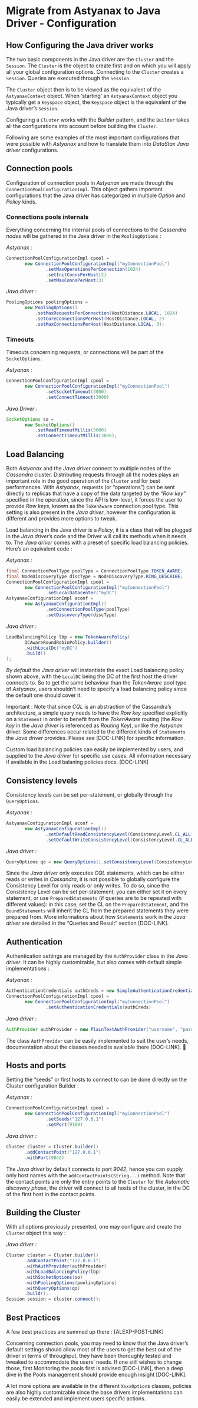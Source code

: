 # Migrate from Astyanax to Java Driver - Configuration

## How Configuring the Java driver works

The two basic components in the Java driver are the `Cluster` and the `Session`.
The `Cluster` is the object to create first and on which you will apply all
your global configuration options. Connecting to the `Cluster` creates a
`Session`. Queries are executed through the `Session`.

The `Cluster` object then is to be viewed as the equivalent of the `AstyanaxContext`
object. When ‘starting’ an `AstyanaxContext` object you typically get a `Keyspace`
object, the `Keyspace` object is the equivalent of the Java driver’s `Session`.

Configuring a `Cluster` works with the _Builder_ pattern, and the `Builder` takes all
the configurations into account before building the `Cluster`.

Following are some examples of the most important configurations that were 
possible with _Astyanax_ and how to translate them into _DataStax Java driver_
configurations.

## Connection pools

Configuration of connection pools in _Astyanax_ are made through the
`ConnectionPoolConfigurationImpl`. This object gathers important configurations
that the Java driver has categorized in multiple _Option_ and _Policy_ kinds.

### Connections pools internals
Everything concerning the internal pools of connections to the _Cassandra nodes_
will be gathered in the Java driver in the `PoolingOptions` :

_Astyanax :_

```java
ConnectionPoolConfigurationImpl cpool =
       new ConnectionPoolConfigurationImpl("myConnectionPool")
               .setMaxOperationsPerConnection(1024)
               .setInitConnsPerHost(2)
               .setMaxConnsPerHost(3)
```

_Java driver :_

```java
PoolingOptions poolingOptions =
       new PoolingOptions()
           .setMaxRequestsPerConnection(HostDistance.LOCAL, 1024)
           .setCoreConnectionsPerHost(HostDistance.LOCAL, 2)
           .setMaxConnectionsPerHost(HostDistance.LOCAL, 3);
```

### Timeouts

Timeouts concerning requests, or connections will be part of the `SocketOptions`.

_Astyanax :_

```java
ConnectionPoolConfigurationImpl cpool =
       new ConnectionPoolConfigurationImpl("myConnectionPool")
               .setSocketTimeout(3000)
               .setConnectTimeout(3000)
```

_Java Driver :_

```java
SocketOptions so =
       new SocketOptions()
           .setReadTimeoutMillis(3000)
           .setConnectTimeoutMillis(3000);
```

## Load Balancing
Both _Astyanax_ and the _Java driver_ connect to multiple nodes of the _Cassandra_
cluster. Distributing requests through all the nodes plays an important role in 
the good operation of the `Cluster` and for best performances. With _Astyanax_, 
requests (or “operations”) can be sent directly to replicas that have a copy of 
the data targeted by the _“Row key”_ specified in the operation, since the API is 
low-level, it forces the user to provide _Row keys_, known as the `TokenAware` 
connection pool type. This setting is also present in the _Java driver_, however 
the configuration is different and provides more options to tweak.

Load balancing in the Java driver is a _Policy_, it is a class that will be 
plugged in the _Java driver_’s code and the Driver will call its methods when it 
needs to. The _Java driver_ comes with a preset of specific load balancing policies. 
Here’s an equivalent code :

_Astyanax :_

```java
final ConnectionPoolType poolType = ConnectionPoolType.TOKEN_AWARE;
final NodeDiscoveryType discType = NodeDiscoveryType.RING_DESCRIBE;
ConnectionPoolConfigurationImpl cpool =
       new ConnectionPoolConfigurationImpl("myConnectionPool")
               .setLocalDatacenter("myDC")
AstyanaxConfigurationImpl aconf =
       new AstyanaxConfigurationImpl()
               .setConnectionPoolType(poolType)
               .setDiscoveryType(discType)
```

_Java driver :_

```java
LoadBalancingPolicy lbp = new TokenAwarePolicy(
       DCAwareRoundRobinPolicy.builder()
       .withLocalDc("myDC")
       .build()
);
```

*By default* the _Java driver_ will instantiate the exact Load balancing policy 
shown above, with the `LocalDC` being the DC of the first host the driver connects 
to. So to get the same behaviour than the _TokenAware_ pool type of _Astyanax_, 
users shouldn’t need to specify a load balancing policy since the default one 
should cover it.

Important : Note that since _CQL_ is an abstraction of the Cassandra’s architecture, a simple 
query needs to have the _Row key_ specified explicitly on a `Statement` in order 
to benefit from the _TokenAware_ routing (the _Row key_ in the _Java driver_ is 
referenced as _Routing Key_), unlike the _Astyanax_ driver. 
Some differences occur related to the different kinds of `Statements` the _Java
driver_ provides. Please see [DOC-LINK] for specific information.

Custom load balancing policies can easily be implemented by users, and supplied to 
the _Java driver_ for specific use cases. All information necessary if available
in the Load balaning policies docs. [DOC-LINK]

## Consistency levels
Consistency levels can be set per-statement, or globally through the `QueryOptions`.

_Astyanax :_

```java
AstyanaxConfigurationImpl aconf =
       new AstyanaxConfigurationImpl()
               .setDefaultReadConsistencyLevel(ConsistencyLevel.CL_ALL)
               .setDefaultWriteConsistencyLevel(ConsistencyLevel.CL_ALL)
```

_Java driver :_

```java
QueryOptions qo = new QueryOptions().setConsistencyLevel(ConsistencyLevel.ALL);
```

Since the _Java driver_ only executes _CQL_ statements, which can be either reads
or writes in _Cassandra_, it is not possible to globally configure the
Consistency Level for only reads or only writes. To do so, since the Consistency 
Level can be set per-statement, you can either set it on every statement, or use 
`PreparedStatements` (if queries are to be repeated with different values): in
this case, set the CL on the `PreparedStatement`, and the `BoundStatements` will
inherit the CL from the prepared statements they were prepared from. More
informations about how `Statement`s work in the _Java driver_ are detailed
in the “Queries and Result” section [DOC-LINK].


## Authentication

Authentication settings are managed by the `AuthProvider` class in the _Java driver_.
It can be highly customizable, but also comes with default simple implementations :

_Astyanax :_

```java
AuthenticationCredentials authCreds = new SimpleAuthenticationCredentials("username", "password");
ConnectionPoolConfigurationImpl cpool =
       new ConnectionPoolConfigurationImpl("myConnectionPool")
               .setAuthenticationCredentials(authCreds)
```

_Java driver :_

```java
AuthProvider authProvider = new PlainTextAuthProvider("username", "password");
```

The class `AuthProvider` can be easily implemented to suit the user’s needs,
documentation about the classes needed is available there [DOC-LINK].

## Hosts and ports

Setting the “seeds” or first hosts to connect to can be done directly on the 
Cluster configuration Builder :

_Astyanax :_

```java
ConnectionPoolConfigurationImpl cpool =
       new ConnectionPoolConfigurationImpl("myConnectionPool")
               .setSeeds("127.0.0.1")
               .setPort(9160)
```

_Java driver :_

```java
Cluster cluster = Cluster.builder()
       .addContactPoint("127.0.0.1")
       .withPort(9042)
```

The _Java driver_ by default connects to port _9042_, hence you can supply only
host names with the `addContactPoints(String...)` method. Note that the contact
points are only the entry points to the `Cluster` for the _Automatic discovery
phase_, the driver will connect to all hosts of the cluster, in the DC of the
first host in the contact points.

## Building the Cluster
With all options previously presented, one may configure and create the
`Cluster` object this way :

_Java driver :_

```java
Cluster cluster = Cluster.builder()
       .addContactPoint("127.0.0.1")
       .withAuthProvider(authProvider)
       .withLoadBalancingPolicy(lbp)
       .withSocketOptions(so)
       .withPoolingOptions(poolingOptions)
       .withQueryOptions(qo)
       .build();
Session session = cluster.connect();
```

## Best Practices

A few best practices are summed up there : [ALEXP-POST-LINK]

Concerning connection pools, you may need to know that the Java driver’s 
default settings should allow most of the users to get the best out of the 
driver in terms of throughput, they have been thoroughly tested and tweaked to 
accommodate the users’ needs. If one still wishes to change those, first 
Monitoring the pools first is advised [DOC-LINK], then a deep dive in the 
Pools management should provide enough insight [DOC-LINK].

A lot more options are available in the different `XxxxOption`s classes, policies are
also highly customizable since the base drivers implementations can easily be 
extended and implement users specific actions.
